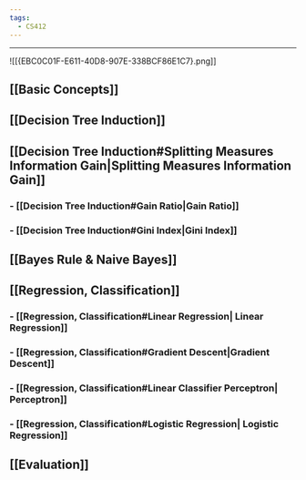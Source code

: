 ```yaml
---
tags:
  - CS412
---
```

---
![[{EBC0C01F-E611-40D8-907E-338BCF86E1C7}.png]]

## [[Basic Concepts]]

## [[Decision Tree Induction]]

## [[Decision Tree Induction#Splitting Measures Information Gain|Splitting Measures Information Gain]]

### - [[Decision Tree Induction#Gain Ratio|Gain Ratio]]
### - [[Decision Tree Induction#Gini Index|Gini Index]]

## [[Bayes Rule & Naive Bayes]]

## [[Regression, Classification]]

### - [[Regression, Classification#Linear Regression| Linear Regression]]
### - [[Regression, Classification#Gradient Descent|Gradient Descent]]
### - [[Regression, Classification#Linear Classifier Perceptron| Perceptron]]
### - [[Regression, Classification#Logistic Regression| Logistic Regression]]

## [[Evaluation]]


